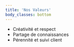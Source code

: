 ```yaml
---
title: 'Nos Valeurs'
body_classes: bottom
---
```


* Créativité et respect
* Partage de connaissances
* Pérennité et suivi client 